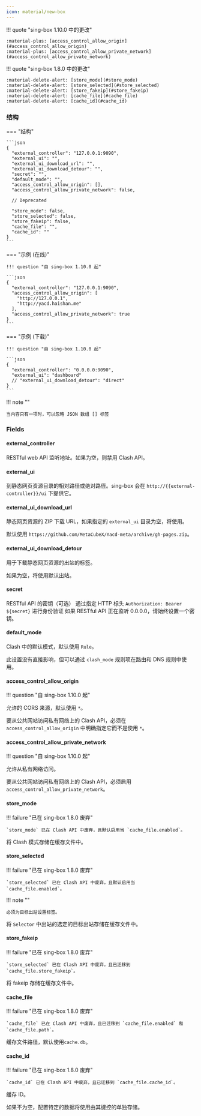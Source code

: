 ```yaml
---
icon: material/new-box
---
```


!!! quote "sing-box 1.10.0 中的更改"

    :material-plus: [access_control_allow_origin](#access_control_allow_origin)  
    :material-plus: [access_control_allow_private_network](#access_control_allow_private_network)

!!! quote "sing-box 1.8.0 中的更改"

    :material-delete-alert: [store_mode](#store_mode)  
    :material-delete-alert: [store_selected](#store_selected)  
    :material-delete-alert: [store_fakeip](#store_fakeip)  
    :material-delete-alert: [cache_file](#cache_file)  
    :material-delete-alert: [cache_id](#cache_id)

### 结构

=== "结构"

    ```json
    {
      "external_controller": "127.0.0.1:9090",
      "external_ui": "",
      "external_ui_download_url": "",
      "external_ui_download_detour": "",
      "secret": "",
      "default_mode": "",
      "access_control_allow_origin": [],
      "access_control_allow_private_network": false,
      
      // Deprecated
      
      "store_mode": false,
      "store_selected": false,
      "store_fakeip": false,
      "cache_file": "",
      "cache_id": ""
    }
    ```

=== "示例 (在线)"

    !!! question "自 sing-box 1.10.0 起"

    ```json
    {
      "external_controller": "127.0.0.1:9090",
      "access_control_allow_origin": [
        "http://127.0.0.1",
        "http://yacd.haishan.me"
      ],
      "access_control_allow_private_network": true
    }
    ```

=== "示例 (下载)"

    !!! question "自 sing-box 1.10.0 起"

    ```json
    {
      "external_controller": "0.0.0.0:9090",
      "external_ui": "dashboard"
      // "external_ui_download_detour": "direct"
    }
    ```

!!! note ""

    当内容只有一项时，可以忽略 JSON 数组 [] 标签

### Fields

#### external_controller

RESTful web API 监听地址。如果为空，则禁用 Clash API。

#### external_ui

到静态网页资源目录的相对路径或绝对路径。sing-box 会在 `http://{{external-controller}}/ui` 下提供它。

#### external_ui_download_url

静态网页资源的 ZIP 下载 URL，如果指定的 `external_ui` 目录为空，将使用。

默认使用 `https://github.com/MetaCubeX/Yacd-meta/archive/gh-pages.zip`。

#### external_ui_download_detour

用于下载静态网页资源的出站的标签。

如果为空，将使用默认出站。

#### secret

RESTful API 的密钥（可选）
通过指定 HTTP 标头 `Authorization: Bearer ${secret}` 进行身份验证
如果 RESTful API 正在监听 0.0.0.0，请始终设置一个密钥。

#### default_mode

Clash 中的默认模式，默认使用 `Rule`。

此设置没有直接影响，但可以通过 `clash_mode` 规则项在路由和 DNS 规则中使用。

#### access_control_allow_origin

!!! question "自 sing-box 1.10.0 起"

允许的 CORS 来源，默认使用 `*`。

要从公共网站访问私有网络上的 Clash API，必须在 `access_control_allow_origin` 中明确指定它而不是使用 `*`。

#### access_control_allow_private_network

!!! question "自 sing-box 1.10.0 起"

允许从私有网络访问。

要从公共网站访问私有网络上的 Clash API，必须启用 `access_control_allow_private_network`。

#### store_mode

!!! failure "已在 sing-box 1.8.0 废弃"

    `store_mode` 已在 Clash API 中废弃，且默认启用当 `cache_file.enabled`。

将 Clash 模式存储在缓存文件中。

#### store_selected

!!! failure "已在 sing-box 1.8.0 废弃"

    `store_selected` 已在 Clash API 中废弃，且默认启用当 `cache_file.enabled`。

!!! note ""

    必须为目标出站设置标签。

将 `Selector` 中出站的选定的目标出站存储在缓存文件中。

#### store_fakeip

!!! failure "已在 sing-box 1.8.0 废弃"

    `store_selected` 已在 Clash API 中废弃，且已迁移到 `cache_file.store_fakeip`。

将 fakeip 存储在缓存文件中。

#### cache_file

!!! failure "已在 sing-box 1.8.0 废弃"
 
    `cache_file` 已在 Clash API 中废弃，且已迁移到 `cache_file.enabled` 和 `cache_file.path`。

缓存文件路径，默认使用`cache.db`。

#### cache_id

!!! failure "已在 sing-box 1.8.0 废弃"
 
    `cache_id` 已在 Clash API 中废弃，且已迁移到 `cache_file.cache_id`。

缓存 ID。

如果不为空，配置特定的数据将使用由其键控的单独存储。
